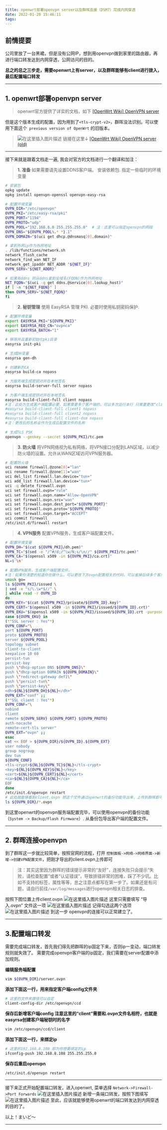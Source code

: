 ```yaml
---
title: openwrt部署openvpn server以及群晖连接（DSM7）完成内网穿透
date: 2022-01-20 15:46:11
tags:
---
```

## 前情提要
公司里放了一台黑裙，但是没有公网IP，想到用openvpn拨到家里的路由器，再进行端口转发达到内网穿透，公网访问的目的。

**总之的总之三步走，需要openwrt上有server，以及群晖能够有client进行拨入，最后配置端口转发**
___
<!-- more -->
## 1. openwrt部署openvpn server
>openwrt官方提供了详实的文档，如下
[[OpenWrt Wiki] OpenVPN server](https://openwrt.org/docs/guide-user/services/vpn/openvpn/server)

但是这个版本生成的配置，因为用到了``<tls-crypt-v2>``，群晖没法识别。可以使用下面这个`` previous version of OpenWrt`` 的旧版本。
>![在这里插入图片描述](https://img-blog.csdnimg.cn/8196fece92354dfda722165d47ba5c54.png)
链接在这里↓
[[OpenWrt Wiki] OpenVPN server (old)](https://openwrt.org/docs/guide-user/services/vpn/openvpn/server?rev=1632708683)
___
接下来就是跟着文档走一遍, 我会对官方的文档进行一个翻译和加注：
> **1. 准备**
如果需要请先设置DDNS客户端。 安装依赖包. 指定一些临时的环境变量

```bash
# 安装包
opkg update
opkg install openvpn-openssl openvpn-easy-rsa
 
# 配置环境变量
OVPN_DIR="/etc/openvpn"
OVPN_PKI="/etc/easy-rsa/pki"
OVPN_PORT="1194"
OVPN_PROTO="udp"
OVPN_POOL="192.168.8.0 255.255.255.0"  # 注：这里可以指定openvpn的网段
OVPN_DNS="${OVPN_POOL%.* *}.1"
OVPN_DOMAIN="$(uci get dhcp.@dnsmasq[0].domain)"
 
# 拿到外网ip作为外网地址
. /lib/functions/network.sh
network_flush_cache
network_find_wan NET_IF
network_get_ipaddr NET_ADDR "${NET_IF}"
OVPN_SERV="${NET_ADDR}"
 
# 如果有ddns 则从ddns拿到全域名(FQDN)作为外网地址
NET_FQDN="$(uci -q get ddns.@service[0].lookup_host)"
if [ -n "${NET_FQDN}" ]
then OVPN_SERV="${NET_FQDN}"
fi

```
>**2. 秘钥管理**
使用 EasyRSA 管理 PKI. 必要时使用私钥密码保护.
```bash
# 配置环境变量
export EASYRSA_PKI="${OVPN_PKI}"
export EASYRSA_REQ_CN="ovpnca"
export EASYRSA_BATCH="1"
 
# 移除并且重新初始化pki目录
easyrsa init-pki
 
# 生成DH变量
easyrsa gen-dh
 
# 创建新的CA
easyrsa build-ca nopass
 
# 为服务端生成密钥对并在本地签名
easyrsa build-server-full server nopass
 
# 为客户端生成密钥对并在本地签名
easyrsa build-client-full client nopass  
#注：此处为生成客户端配置必要，如果需要多个客户端的，可以多次运行本行 只需要更改“client”, 如：
#easyrsa build-client-full client1 nopass 
#easyrsa build-client-full client2 nopass 
#easyrsa build-client-full client-dsm nopass
#注：更改后的名称会作为生成后配置文件的名称 
 
# 生成TLS PSK
openvpn --genkey --secret ${OVPN_PKI}/tc.pem
```

>**3. 防火墙**
将VPN网络视为私有网络，将VPN接口分配到LAN区域，以减少防火墙的设置。允许从WAN区域访问VPN服务器。

```bash
# 配置防火墙
uci rename firewall.@zone[0]="lan"
uci rename firewall.@zone[1]="wan"
uci del_list firewall.lan.device="tun+"
uci add_list firewall.lan.device="tun+"
uci -q delete firewall.ovpn
uci set firewall.ovpn="rule"
uci set firewall.ovpn.name="Allow-OpenVPN"
uci set firewall.ovpn.src="wan"
uci set firewall.ovpn.dest_port="${OVPN_PORT}"
uci set firewall.ovpn.proto="${OVPN_PROTO}"
uci set firewall.ovpn.target="ACCEPT"
uci commit firewall
/etc/init.d/firewall restart
```
>**4. VPN服务**
配置VPN服务，生成客户端配置文件。
```bash
# 配置环境变量
OVPN_DH="$(cat ${OVPN_PKI}/dh.pem)"
OVPN_TC="$(sed -e "/^#/d;/^\w/N;s/\n//" ${OVPN_PKI}/tc.pem)"
OVPN_CA="$(openssl x509 -in ${OVPN_PKI}/ca.crt)"
NL=$'\n'
 
# 配置VPN服务，生成客户端配置文件。 
#注：如果你清楚的知道你在做什么，可以更改下方ovpn配置相关的代码，可以省掉后续多个客户端单独修改配置的工作量
umask go=
ls ${OVPN_PKI}/issued \
| sed -e "s/\.\w*$//" \
| while read -r OVPN_ID
do
OVPN_KEY="$(cat ${OVPN_PKI}/private/${OVPN_ID}.key)"
OVPN_CERT="$(openssl x509 -in ${OVPN_PKI}/issued/${OVPN_ID}.crt)"
OVPN_EKU="$(openssl x509 -in ${OVPN_PKI}/issued/${OVPN_ID}.crt -purpose)"
case ${OVPN_EKU} in
(*"SSL server : Yes"*)
OVPN_CONF="\
port ${OVPN_PORT}
proto ${OVPN_PROTO}
server ${OVPN_POOL}
topology subnet
client-to-client
keepalive 10 60
persist-tun
persist-key
push \"dhcp-option DNS ${OVPN_DNS}\"
push \"dhcp-option DOMAIN ${OVPN_DOMAIN}\"
push \"redirect-gateway def1\"
push \"persist-tun\"
push \"persist-key\"
<dh>${NL}${OVPN_DH}${NL}</dh>"
OVPN_EXT="conf" ;;
(*"SSL client : Yes"*)
OVPN_CONF="\
nobind
client
remote ${OVPN_SERV} ${OVPN_PORT} ${OVPN_PROTO}
auth-nocache
remote-cert-tls server"
OVPN_EXT="ovpn" ;;
esac
cat << EOF > ${OVPN_DIR}/${OVPN_ID}.${OVPN_EXT}
user nobody
group nogroup
dev tun
${OVPN_CONF}
<tls-crypt>${NL}${OVPN_TC}${NL}</tls-crypt>
<key>${NL}${OVPN_KEY}${NL}</key>
<cert>${NL}${OVPN_CERT}${NL}</cert>
<ca>${NL}${OVPN_CA}${NL}</ca>
EOF
done
/etc/init.d/openvpn restart
# 此处就能够看到client.ovpn 把这个文件通过openwrt的备份功能导出来，上传到群晖即可
ls ${OVPN_DIR}/*.ovpn
```
到这里openwrt的openvpn服务端配置完毕，可以使用openvpn的备份功能（``System -> Backup/Flash Firmware``）. 从备份包导出客户端的配置文件。

---

## 2. 群晖连接openvpn
到了群晖这一步就比较简单，按照官网的流程，打开 ``控制面板->网络->网络界面->新增->创建VPN配置文件``，把刚才导出的client.ovpn上传即可

>注：其实这里因为群晖的错误提示非常的“友好”，连接失败只会提示“失败，请检查配置”或者“认证错误”，导致排错非常的困难，踩了不少坑。比如不支持的标签，属性等等，总之注意点都写在第一步了。如果还是有问题，请自行前往``/var/log/messages``进行openvpn相关日志的排查。

按照下图位置上传client.ovpn
![在这里插入图片描述](https://img-blog.csdnimg.cn/db605dfb49fe49aebf6ac6fe52d3c13c.png?x-oss-process=image/watermark,type_d3F5LXplbmhlaQ,shadow_50,text_Q1NETiBA55m96Iy2U3lyYVRp,size_15,color_FFFFFF,t_70,g_se,x_16)
这里只需要填写 “导入.ovpn” 文件这一项
![在这里插入图片描述](https://img-blog.csdnimg.cn/3a403e5c14fe4f0493d5e95118e79b6c.png?x-oss-process=image/watermark,type_d3F5LXplbmhlaQ,shadow_50,text_Q1NETiBA55m96Iy2U3lyYVRp,size_19,color_FFFFFF,t_70,g_se,x_16)
记得勾选这两个选项
![在这里插入图片描述](https://img-blog.csdnimg.cn/88e52cab7a7144d9a9d482b3391b4903.png?x-oss-process=image/watermark,type_d3F5LXplbmhlaQ,shadow_50,text_Q1NETiBA55m96Iy2U3lyYVRp,size_20,color_FFFFFF,t_70,g_se,x_16)
到这一步 openvpn的连接可以正常建立了。

---
## 3.配置端口转发
需要完成端口转发，首先我们得先把群晖的ip固定下来，否则ip一变动，端口转发规则就失效了。
需要完成openvpn客户端的ip固定，我们需要在server配置中添加规则。

**编辑服务端配置**
```bash
vim ${OVPN_DIR}/server.ovpn
```
**添加下面这一行，用来指定客户端config文件夹**
```bash
# 这里的文件夹路径可以自定
client-config-dir /etc/openvpn/ccd
```
**保存后新增客户端config 注意这里的“client”需要和.ovpn文件名相符，也就是easyrsa创建客户端秘钥时的名字**
```bash
vim /etc/openvpn/ccd/client
```
**添加下面这一行，来绑定ip**
```bash
# 这里的192.168.8.108 即为你想要绑定的ip
ifconfig-push 192.168.8.108 255.255.255.0
```
**保存后重启openvpn**
```bash
/etc/init.d/openvpn restart
```
___
接下来正式开始配置端口转发，进入openwrt,  菜单选择 ``Network->Firewall->Port Forwards``
![在这里插入图片描述](https://img-blog.csdnimg.cn/b76d34e11f01421aaf38f7c9a4c6c0cb.png?x-oss-process=image/watermark,type_d3F5LXplbmhlaQ,shadow_50,text_Q1NETiBA55m96Iy2U3lyYVRp,size_15,color_FFFFFF,t_70,g_se,x_16)
新增一条端口转发，按照下图填写
![在这里插入图片描述](https://img-blog.csdnimg.cn/2df447f9ae0a470c8d3a3f65c98dba4a.png?x-oss-process=image/watermark,type_d3F5LXplbmhlaQ,shadow_50,text_Q1NETiBA55m96Iy2U3lyYVRp,size_20,color_FFFFFF,t_70,g_se,x_16)
至此，应该就能够使用openwrt的端口转发达到内网穿透的目的了。



以上！まいど～

---
